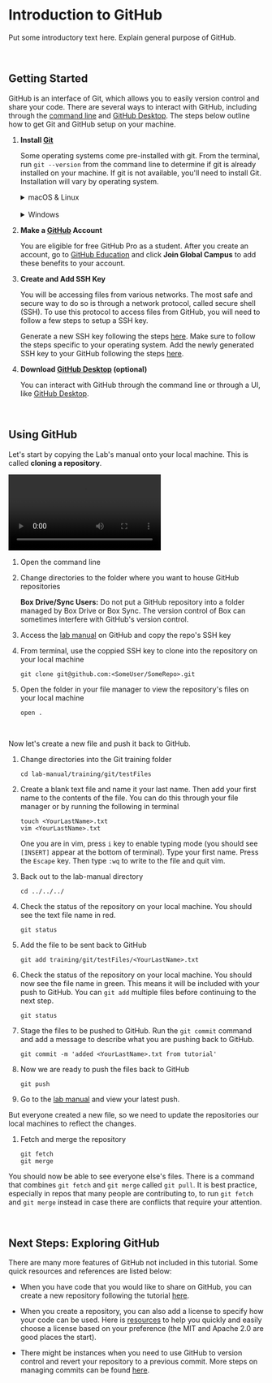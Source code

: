 # Introduction to GitHub

Put some introductory text here. Explain general purpose of GitHub.

<br>

## Getting Started

GitHub is an interface of Git, which allows you to easily version control and share your code. There are several ways to interact with GitHub, including through the [command line](../command_line/) and [GitHub Desktop](https://desktop.github.com). The steps below outline how to get Git and GitHub setup on your machine.

1. **Install [Git](https://git-scm.com)**

   Some operating systems come pre-installed with git. From the terminal, run `git --version` from the command line to determine if git is already installed on your machine. If git is not available, you'll need to install Git. Installation will vary by operating system.

      <details>
      <summary> macOS & Linux </summary>

   [Homebrew](https://brew.sh) is a very helpful package manager. You can install Homebrew by running the following command from the terminal:

   ```
   /bin/bash -c "$(curl -fsSL https://raw.githubusercontent.com/Homebrew/install/HEAD/install.sh)"
   ```

   Once Homebrew is installed, you can easily install many other [packages](https://formulae.brew.sh/formula/). Run the following command from the terminal to install Git:

   ```
   brew install git
   ```

      </details>

   <br>

   <details>
   <summary> Windows </summary>

   There are several ways to install Git for Windows. See the Git [documentation](https://git-scm.com/book/en/v2/Getting-Started-Installing-Git) for more details.

   </details>

1. **Make a [GitHub](https://www.github.com) Account**

   You are eligible for free GitHub Pro as a student. After you create an account, go to [GitHub Education](https://education.github.com/students) and click **Join Global Campus** to add these benefits to your account.

1. **Create and Add SSH Key**

   You will be accessing files from various networks. The most safe and secure way to do so is through a network protocol, called secure shell (SSH). To use this protocol to access files from GitHub, you will need to follow a few steps to setup a SSH key.

   Generate a new SSH key following the steps [here](https://docs.github.com/en/authentication/connecting-to-github-with-ssh/generating-a-new-ssh-key-and-adding-it-to-the-ssh-agent#generating-a-new-ssh-key). Make sure to follow the steps specific to your operating system. Add the newly generated SSH key to your GitHub following the steps [here](https://docs.github.com/en/authentication/connecting-to-github-with-ssh/adding-a-new-ssh-key-to-your-github-account).

1. **Download [GitHub Desktop](https://desktop.github.com) (optional)**

   You can interact with GitHub through the command line or through a UI, like [GitHub Desktop](https://desktop.github.com).

<br>

## Using GitHub

Let's start by copying the Lab's manual onto your local machine. This is called **cloning a repository**.

![video](resources/cloning.mp4)

1. Open the command line

1. Change directories to the folder where you want to house GitHub repositories

   **Box Drive/Sync Users:** Do not put a GitHub repository into a folder managed by Box Drive or Box Sync. The version control of Box can sometimes interfere with GitHub's version control.

1. Access the [lab manual](https://github.com/SteinschneiderLab/lab-manual/) on GitHub and copy the repo's SSH key

1. From terminal, use the coppied SSH key to clone into the repository on your local machine

   ```shell
   git clone git@github.com:<SomeUser/SomeRepo>.git
   ```

1. Open the folder in your file manager to view the repository's files on your local machine

   ```shell
   open .
   ```

<br>

Now let's create a new file and push it back to GitHub.

1. Change directories into the Git training folder

   ```shell
   cd lab-manual/training/git/testFiles
   ```

1. Create a blank text file and name it your last name. Then add your first name to the contents of the file. You can do this through your file manager or by running the following in terminal

   ```shell
   touch <YourLastName>.txt
   vim <YourLastName>.txt
   ```

   One you are in vim, press `i` key to enable typing mode (you should see `[INSERT]` appear at the bottom of terminal). Type your first name. Press the `Escape` key. Then type `:wq` to write to the file and quit vim.

1. Back out to the lab-manual directory

   ```shell
   cd ../../../
   ```

1. Check the status of the repository on your local machine. You should see the text file name in red.

   ```shell
   git status
   ```

1. Add the file to be sent back to GitHub

   ```shell
   git add training/git/testFiles/<YourLastName>.txt
   ```

1. Check the status of the repository on your local machine. You should now see the file name in green. This means it will be included with your push to GitHub. You can `git add` multiple files before continuing to the next step.

   ```shell
   git status
   ```

1. Stage the files to be pushed to GitHub. Run the `git commit` command and add a message to describe what you are pushing back to GitHub.

   ```shell
   git commit -m 'added <YourLastName>.txt from tutorial'
   ```

1. Now we are ready to push the files back to GitHub

   ```shell
   git push
   ```

1. Go to the [lab manual](https://github.com/SteinschneiderLab/lab-manual/) and view your latest push.

But everyone created a new file, so we need to update the repositories our local machines to reflect the changes.

1. Fetch and merge the repository

   ```shell
   git fetch
   git merge
   ```

You should now be able to see everyone else's files. There is a command that combines `git fetch` and `git merge` called `git pull`. It is best practice, especially in repos that many people are contributing to, to run `git fetch` and `git merge` instead in case there are conflicts that require your attention.

<br>

## Next Steps: Exploring GitHub

There are many more features of GitHub not included in this tutorial. Some quick resources and references are listed below:

- When you have code that you would like to share on GitHub, you can create a new repository following the tutorial [here](https://docs.github.com/en/get-started/quickstart/create-a-repo?tool=webui).

- When you create a repository, you can also add a license to specify how your code can be used. Here is [resources](https://choosealicense.com) to help you quickly and easily choose a license based on your preference (the MIT and Apache 2.0 are good places the start).

- There might be instances when you need to use GitHub to version control and revert your repository to a previous commit. More steps on managing commits can be found [here](https://www.freecodecamp.org/news/git-reverting-to-previous-commit-how-to-revert-to-last-commit/).
